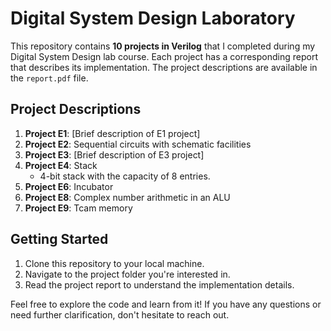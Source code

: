 # Digital System Design Laboratory


This repository contains **10 projects in Verilog** that I completed during my Digital System Design lab course.
Each project has a corresponding report that describes its implementation. The project descriptions are available in the `report.pdf` file.

## Project Descriptions

1. **Project E1**: [Brief description of E1 project]
2. **Project E2**: Sequential circuits with schematic facilities
3. **Project E3**: [Brief description of E3 project]
4. **Project E4**: Stack
   - 4-bit stack with the capacity of 8 entries.
6. **Project E6**: Incubator
8. **Project E8**: Complex number arithmetic in an ALU
9. **Project E9**: Tcam memory
## Getting Started

1. Clone this repository to your local machine.
2. Navigate to the project folder you're interested in.
3. Read the project report to understand the implementation details.

Feel free to explore the code and learn from it! If you have any questions or need further clarification, don't hesitate to reach out.

